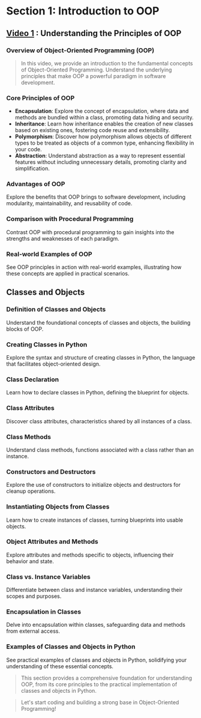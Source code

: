 # Section 1: Introduction to OOP

## [Video 1](#) : Understanding the Principles of OOP

### Overview of Object-Oriented Programming (OOP)

> In this video, we provide an introduction to the fundamental concepts of Object-Oriented Programming. Understand the underlying principles that make OOP a powerful paradigm in software development.

### Core Principles of OOP

- **Encapsulation**: Explore the concept of encapsulation, where data and methods are bundled within a class, promoting data hiding and security.
- **Inheritance**: Learn how inheritance enables the creation of new classes based on existing ones, fostering code reuse and extensibility.
- **Polymorphism**: Discover how polymorphism allows objects of different types to be treated as objects of a common type, enhancing flexibility in your code.
- **Abstraction**: Understand abstraction as a way to represent essential features without including unnecessary details, promoting clarity and simplification.

### Advantages of OOP
Explore the benefits that OOP brings to software development, including modularity, maintainability, and reusability of code.

### Comparison with Procedural Programming
Contrast OOP with procedural programming to gain insights into the strengths and weaknesses of each paradigm.

### Real-world Examples of OOP
See OOP principles in action with real-world examples, illustrating how these concepts are applied in practical scenarios.

## Classes and Objects

### Definition of Classes and Objects
Understand the foundational concepts of classes and objects, the building blocks of OOP.

### Creating Classes in Python
Explore the syntax and structure of creating classes in Python, the language that facilitates object-oriented design.

### Class Declaration
Learn how to declare classes in Python, defining the blueprint for objects.

### Class Attributes
Discover class attributes, characteristics shared by all instances of a class.

### Class Methods
Understand class methods, functions associated with a class rather than an instance.

### Constructors and Destructors
Explore the use of constructors to initialize objects and destructors for cleanup operations.

### Instantiating Objects from Classes
Learn how to create instances of classes, turning blueprints into usable objects.

### Object Attributes and Methods
Explore attributes and methods specific to objects, influencing their behavior and state.

### Class vs. Instance Variables
Differentiate between class and instance variables, understanding their scopes and purposes.

### Encapsulation in Classes
Delve into encapsulation within classes, safeguarding data and methods from external access.

### Examples of Classes and Objects in Python
See practical examples of classes and objects in Python, solidifying your understanding of these essential concepts.

> This section provides a comprehensive foundation for understanding OOP, from its core principles to the practical implementation of classes and objects in Python. 

> Let's start coding and building a strong base in Object-Oriented Programming!